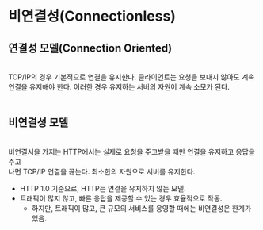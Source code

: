 # 비연결성(Connectionless)
## 연결성 모델(Connection Oriented)
</br>
TCP/IP의 경우 기본적으로 연결을 유지한다. 클라이언트는 요청을 보내지 않아도 계속 연결을 유지해야 한다. 이러한 경우 유지하는 서버의 자원이 계속 소모가 된다.
</br>
</br>

## 비연결성 모델
</br>
비연결서을 가지는 HTTP에서는 실제로 요청을 주고받을 때만 연결을 유지하고 응답을 주고</br>
나면 TCP/IP 연결을 끊는다. 최소한의 자원으로 서버를 유지한다.

- HTTP 1.0 기준으로, HTTP는 연결을 유지하지 않는 모델.
- 트래픽이 많지 않고, 빠른 응답을 제공할 수 있는 경우 효율적으로 작동.
  - 하지만, 트래픽이 많고, 큰 규모의 서비스를 웅영할 때에는 비연결성은 한계가 있음.